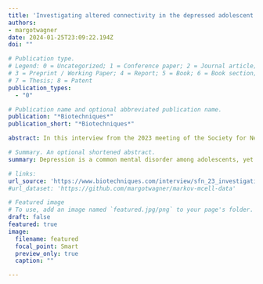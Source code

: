 ```yaml
---
title: 'Investigating altered connectivity in the depressed adolescent brain'
authors:
- margotwagner
date: 2024-01-25T23:09:22.194Z
doi: ""

# Publication type.
# Legend: 0 = Uncategorized; 1 = Conference paper; 2 = Journal article;
# 3 = Preprint / Working Paper; 4 = Report; 5 = Book; 6 = Book section;
# 7 = Thesis; 8 = Patent
publication_types:
  - "0"

# Publication name and optional abbreviated publication name.
publication: "*Biotechniques*"
publication_short: "*Biotechniques*"

abstract: In this interview from the 2023 meeting of the Society for Neuroscience (SfN) (11–15 November; Washington DC, USA), Margot Wagner (left), a postdoctoral researcher at the University of California, San Diego and the Salk Institute (both CA, USA), discusses herresults from a project using deep learning techniques to obtain biomarkers from MRIscans from the Adolescent Brain Cognitive Development (ABCD) study.

# Summary. An optional shortened abstract.
summary: Depression is a common mental disorder among adolescents, yet the underlyingbiology is not well understood.

# links:
url_source: 'https://www.biotechniques.com/interview/sfn_23_investigating-altered-connectivity-in-the-depressed-adolescent-brain/'
#url_dataset: 'https://github.com/margotwagner/markov-mcell-data'

# Featured image
# To use, add an image named `featured.jpg/png` to your page's folder. 
draft: false
featured: true
image:
  filename: featured
  focal_point: Smart
  preview_only: true
  caption: ""

---
```

